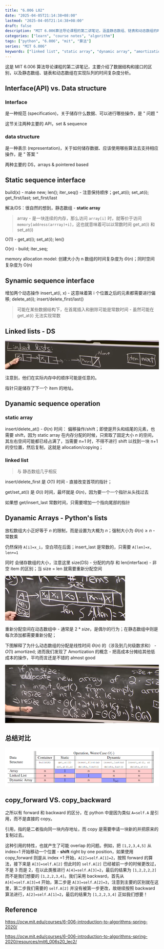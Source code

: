 ```yaml
---
title: "6.006 L02"
date: "2025-04-05T21:14:38+08:00"
lastmod: "2025-04-05T21:14:38+08:00"
draft: false
description: "MIT 6.006算法导论课程的第二讲笔记，涵盖静态数组、链表和动态数组的时间复杂度分析"
categories: ["learn", "course notes", "algorithm"]
tags: ["python", "6.006", "mit", "算法"]
series: "MIT 6.006"
keywords: ["linked list", "static array", "dynamic array", "amortization"]
---
```


这是 MIT 6.006 算法导论课程的第二讲笔记，主要介绍了数据结构和接口的区别，以及静态数组、链表和动态数组在实现队列的时间复杂度分析。

<!--more-->

## Interface(API) vs. Data structure

### Interface

是一种规范 (specification)，关于储存什么数据、可以进行哪些操作，是 " 问题 "

这节关注两种主要的 API，set & sequence

### data structure

是一种表示 (representation)，关于如何储存数据、应该使用哪些算法去支持相应操作，是 " 答案 "

两种主要的 DS，arrays & pointered based

## Static sequence interface

build(x) - make new; len(); iter_seq() - 注意保持顺序；get_at(i); set_at(i); get_first/last; set_first/last

解决/DS：很自然的想到，静态数组 - **static array**

> array - 是一块连续的内存，那么访问 `array[i]` 时，就等价于访问 `memory[address(arrray)+i]`，这也就意味着可以以常数时间 get_at(i) 和 set_at(i)

O(1) - get_at(i); set_at(i); len()

O(n) - build; iter_seq;

memory allocation model: 创建大小为 n 数组的时间复杂度为 $\Theta(n)$；同时空间复杂度为 O(n)

## Synamic sequence interface

增加两个动态操作 insert_at(i, x) - 这意味着第 i 个位置之后的元素都需要进行偏移; delete_at(i); insert/delete_first/last()

> 可能在某些数据结构下，在首尾插入和删除可能是常数时间 - 虽然可能在 get_at(i) 无法实现常数

## Linked lists - DS

![链表表示](链表表示.png)

注意到，他们在实际内存中的顺序可能是任意的。

指针只是储存了下一个 item 的地址。

## Dyanamic sequence operation

### static array

insert/delete_at() - $\Theta(n)$ 时间： 偏移操作/shift；即使是开头和结尾的元素，也需要 shift，因为 static array 在内存分配的时候，只索取了固定大小 $n$ 的空间，其左右空间可能都已经占满了，当需要 n+1 时，不得不进行 shift 以找到一块 n+1 的空位置，然后复制，这就是 allocation/copying；

### linked list

> 与 静态数组几乎相反

insert/delete_first 是 $O(1)$ 时间 - 直接改变首项的指针；

get/set_at(i) 是 $\Theta(i)$ 时间，最坏就是 $\Theta(n)$，因为要一个一个指针从头找过去

如果想 get/insert_last 常数时间，只需要增加一个指向尾部的指针

## Dyanamic Arrays - Python's lists

放松数组大小正好等于 $n$ 的限制，而是设置为大概为 $n$；强制大小为 $\Theta(n)\geq n$ - 常数乘

仍然保持 `A[i]=x_i`，空白项在后面；insert_last 是常数的，只需要 `A[len]=x, len+=1`

同时 会储存数组的大小，注意这里 size(DS) - 分配的内存 和 len(interface) - 非空 item 的区别；当 size = len 就需要重新分配空间

![动态数组的size与n](动态数组的size与n.png)

重新分配空间在动态数组中 - 通常是 $2*size$，是偶尔的行为；在静态数组中则是每次添加都需要重新分配；

下图解释了为什么动态数组的分配是线性时间 $\Theta(n)$ 的（涉及到几何级数求和） - $O(1)$ amortized; 进而我们发现了 Amortization 的概念 - 把高成本分摊给其他低成本的操作，平均而言还是不错的 almost good

![动态数组重新分配的摊销](动态数组重新分配的摊销.png)

## 总结对比

![l02三种实现的时间对比](l02三种实现的时间对比.png)

## copy_forward VS. copy_backward

之所以有 forward 和 backward 的区分，在 python 中是因为类似 `A=self.A` 是引用，而不是直接的 copy。

引用，指的是二者指向同一块内存地址，而 copy 是需要申请一块新的并把原来的复制过去。

这种引用的特性，也就产生了可能 overlap 的问题。例如，把 `[1,2,3,4,5]` 从 index=1 开始移动一个位置 - **shift** right by one position，如果使用 copy_forward 则是从 index =1 开始，`A[2]=self.A[1]=2`，按照 forward 的算法，接下来是 `A[3]=self.A[2]` 但此时的 `self.A[2]` 已经被前一步的时候更改过，不是 3 而是 2，在以此类推进行 `A[4]=self.A[3]=2`，最后的结果为 `[1,2,2,2,2]` 而不是我们想要的 `[1,2,2,3,4]`。我们采用 backward，首先从 `A[4]=self.A[3]=4` 开始，第二步是 `A[3]=self.A[2]=3`，注意到主要的区别就在这里，第二步我们需要的 `self.A[2]` 并没有被第一步更改，故继续按照 backward 算法进行，`A[2]=self.A[1]=2`，最后的结果为 `[1,2,2,3,4]` 正如我们想要！

## Reference

https://ocw.mit.edu/courses/6-006-introduction-to-algorithms-spring-2020/

https://ocw.mit.edu/courses/6-006-introduction-to-algorithms-spring-2020/resources/mit6_006s20_lec2/
